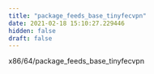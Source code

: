 ```yaml
---
title: "package_feeds_base_tinyfecvpn"
date: 2021-02-18 15:10:27.229446
hidden: false
draft: false
---
```


x86/64/package_feeds_base_tinyfecvpn

